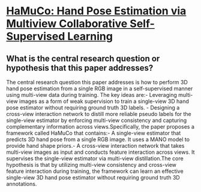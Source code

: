 # [HaMuCo: Hand Pose Estimation via Multiview Collaborative Self-Supervised   Learning](https://arxiv.org/abs/2302.00988)

## What is the central research question or hypothesis that this paper addresses?

 The central research question this paper addresses is how to perform 3D hand pose estimation from a single RGB image in a self-supervised manner using multi-view data during training. The key ideas are:- Leveraging multi-view images as a form of weak supervision to train a single-view 3D hand pose estimator without requiring ground truth 3D labels. - Designing a cross-view interaction network to distill more reliable pseudo labels for the single-view estimator by enforcing multi-view consistency and capturing complementary information across views.Specifically, the paper proposes a framework called HaMuCo that contains:- A single-view estimator that predicts 3D hand pose from a single RGB image. It uses a MANO model to provide hand shape priors.- A cross-view interaction network that takes multi-view images as input and conducts feature interaction across views. It supervises the single-view estimator via multi-view distillation.The core hypothesis is that by utilizing multi-view consistency and cross-view feature interaction during training, the framework can learn an effective single-view 3D hand pose estimator without requiring ground truth 3D annotations.
